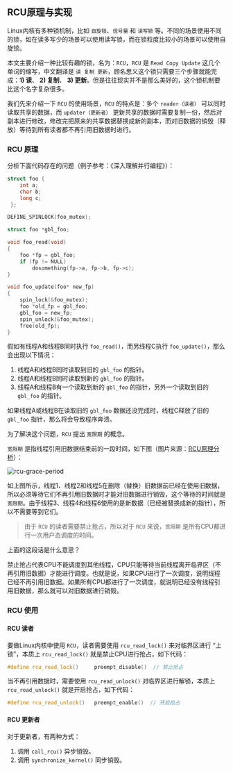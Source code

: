 ## RCU原理与实现

Linux内核有多种锁机制，比如 `自旋锁`、`信号量` 和 `读写锁` 等。不同的场景使用不同的锁，如在读多写少的场景可以使用读写锁，而在锁粒度比较小的场景可以使用自旋锁。

本文主要介绍一种比较有趣的锁，名为：`RCU`，`RCU` 是 `Read Copy Update` 这几个单词的缩写，中文翻译是 `读 复制 更新`，顾名思义这个锁只需要三个步骤就能完成：__1) 读__、 __2) 复制__、 __3) 更新__。但是往往现实并不是那么美好的，这个锁机制要比这个名字复杂很多。

我们先来介绍一下 `RCU` 的使用场景，`RCU` 的特点是：多个 `reader（读者）` 可以同时读取共享的数据，而 `updater（更新者）` 更新共享的数据时需要复制一份，然后对副本进行修改，修改完把原来的共享数据替换成新的副本，而对旧数据的销毁（释放）等待到所有读者都不再引用旧数据时进行。

### RCU 原理

分析下面代码存在的问题（例子参考：《深入理解并行编程》）：
```cpp
struct foo {
    int a;
    char b;
    long c;
 };

DEFINE_SPINLOCK(foo_mutex);

struct foo *gbl_foo;

void foo_read(void)
{
    foo *fp = gbl_foo;
    if (fp != NULL)
        dosomething(fp->a, fp->b, fp->c);
}

void foo_update(foo* new_fp)
{
    spin_lock(&foo_mutex);
    foo *old_fp = gbl_foo;
    gbl_foo = new_fp;
    spin_unlock(&foo_mutex);
    free(old_fp);
}
```
假如有线程A和线程B同时执行 `foo_read()`，而另线程C执行 `foo_update()`，那么会出现以下情况：
1) 线程A和线程B同时读取到旧的 `gbl_foo` 的指针。
2) 线程A和线程B同时读取到新的 `gbl_foo` 的指针。
3) 线程A和线程B有一个读取到新的 `gbl_foo` 的指针，另外一个读取到旧的 `gbl_foo` 的指针。

如果线程A或线程B在读取旧的 `gbl_foo` 数据还没完成时，线程C释放了旧的 `gbl_foo` 指针，那么将会导致程序奔溃。

为了解决这个问题，`RCU` 提出 `宽限期` 的概念。

`宽限期` 是指线程引用旧数据结束前的一段时间，如下图（图片来源：[RCU原理分析](https://www.cnblogs.com/chaozhu/p/6265740.html)）：

![rcu-grace-period](https://raw.githubusercontent.com/liexusong/linux-source-code-analyze/master/images/rcu-grace-period.png)

如上图所示，线程1、线程2和线程5在删除（替换）旧数据前已经在使用旧数据，所以必须等待它们不再引用旧数据时才能对旧数据进行销毁，这个等待的时间就是 `宽限期`。由于线程3、线程4和线程6使用的是新数据（已经被替换成新的指针），所以不需要等到它们。

> 由于 `RCU` 的读者需要禁止抢占，所以对于 `RCU` 来说，`宽限期` 是所有CPU都进行一次用户态调度的时间。

上面的这段话是什么意思？

禁止抢占代表CPU不能调度到其他线程，CPU只能等待当前线程离开临界区（不再引用旧数据）才能进行调度。也就是说，如果CPU进行了一次调度，说明线程已经不再引用旧数据。如果所有CPU都进行了一次调度，就说明已经没有线程引用旧数据，那么就可以对旧数据进行销毁。

### RCU 使用

#### RCU 读者

要做Linux内核中使用 `RCU`，读者需要使用 `rcu_read_lock()` 来对临界区进行 “上锁”，本质上 `rcu_read_lock()` 就是禁止CPU进行抢占，如下代码：
```cpp
#define rcu_read_lock()     preempt_disable()  // 禁止抢占
```

当不再引用数据时，需要使用 `rcu_read_unlock()` 对临界区进行解锁，本质上 `rcu_read_unlock()` 就是开启抢占，如下代码：
```cpp
#define rcu_read_unlock()   preempt_enable()  // 开启抢占
```

#### RCU 更新者

对于更新者，有两种方式：
1. 调用 `call_rcu()` 异步销毁。
2. 调用 `synchronize_kernel()` 同步销毁。
